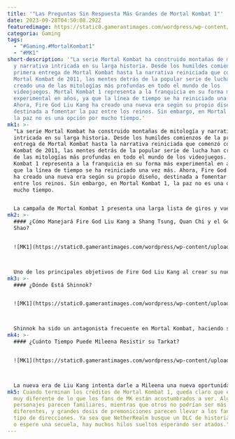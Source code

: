 ```yaml
---
title: '"Las Preguntas Sin Respuesta Más Grandes de Mortal Kombat 1"'
date: 2023-09-28T04:50:08.292Z
featuredimage: https://static0.gamerantimages.com/wordpress/wp-content/uploads/2023/09/mortal-kombat-1-unanswered-questions.jpg?q=50&fit=contain&w=1140&h=&dpr=1.5
categoria: Gaming
tags:
  - "#Gaming.#MortalKombat1"
  - "#MK1"
short-description: '"La serie Mortal Kombat ha construido montañas de mitología
  y narrativa intricada en su larga historia. Desde los humildes comienzos de la
  primera entrega de Mortal Kombat hasta la narrativa reiniciada que comenzó con
  Mortal Kombat de 2011, las mentes detrás de la popular serie de lucha han
  creado una de las mitologías más profundas en todo el mundo de los
  videojuegos. Mortal Kombat 1 representa a la franquicia en su forma más
  experimental en años, ya que la línea de tiempo se ha reiniciado una vez más.
  Ahora, Fire God Liu Kang ha creado una nueva era según su propio diseño,
  destinada a fomentar la paz entre los reinos. Sin embargo, en Mortal Kombat 1,
  la paz no es una opción por mucho tiempo.'
mk1: >-
  "La serie Mortal Kombat ha construido montañas de mitología y narrativa
  intricada en su larga historia. Desde los humildes comienzos de la primera
  entrega de Mortal Kombat hasta la narrativa reiniciada que comenzó con Mortal
  Kombat de 2011, las mentes detrás de la popular serie de lucha han creado una
  de las mitologías más profundas en todo el mundo de los videojuegos. Mortal
  Kombat 1 representa a la franquicia en su forma más experimental en años, ya
  que la línea de tiempo se ha reiniciado una vez más. Ahora, Fire God Liu Kang
  ha creado una nueva era según su propio diseño, destinada a fomentar la paz
  entre los reinos. Sin embargo, en Mortal Kombat 1, la paz no es una opción por
  mucho tiempo.


  La campaña de Mortal Kombat 1 presenta una larga lista de giros y vueltas, con elementos de la historia familiares y sorpresas impactantes. Luchadores como Shang Tsung y el General Shao repiten la historia, mientras que otros como Mileena y Baraka siguen una nueva trayectoria diferente a todo lo que los fans han visto antes. Cuando todo termina, queda claro que MK1 es solo el comienzo de lo que podría ser otra serie emocionante de historias de NetherRealm Studios. Los jugadores también se quedan con más de una pregunta sin respuesta cuando terminan los créditos, algunas de las cuales podrían tener efectos significativos en la nueva era de Fire God Liu Kang en el futuro.
mk2: >-
  #### ¿Cómo Manejará Fire God Liu Kang a Shang Tsung, Quan Chi y el General
  Shao?


  ![MK1](https://static0.gamerantimages.com/wordpress/wp-content/uploads/2023/09/mortal-kombat-1-universal-input-code-controls-shang-tsung-pose-towers-end.jpg?q=50&fit=crop&w=1500&dpr=1.5 "MK1")



  Uno de los principales objetivos de Fire God Liu Kang al crear su nueva línea de tiempo fue asegurarse de que los villanos anteriores de Mortal Kombat no pudieran dañar nuevamente a los reinos. Esto implicaba despojar de poder a Shang Tsung y Quan Chi y degradar a Shao Kahn a general en el ejército de Outworld. Desafortunadamente, estos antagonistas recuperan toda su malicia en MK1, y al final de la campaña, está claro que seguirán siendo una amenaza en el futuro. Fire God Liu Kang probablemente tendrá mucho trabajo la próxima vez que intenten hacer un ataque coordinado en Outworld, y cómo maneje esa situación probablemente determinará cuán exitoso fue al forjar una nueva línea de tiempo.
mk3: >-
  #### ¿Dónde Está Shinnok?


  ![MK1](https://static0.gamerantimages.com/wordpress/wp-content/uploads/2021/11/Shinnok-in-Mortal-Kombat.jpg?q=50&fit=crop&w=1500&dpr=1.5 "MK1")



  Shinnok ha sido un antagonista frecuente en Mortal Kombat, haciendo su última aparición como el villano principal en Mortal Kombat X. El Dios Anciano no está presente en MK1, pero una de sus herramientas más poderosas aparece brevemente al final de la campaña. Mientras el General Shao y compañía enfrentan a Fire God Liu Kang, Sindel y las hijas de la reina, Shao revela que tiene en su poder el amuleto de Shinnok. Si bien el amuleto malévolo le fue regalado por un benefactor misterioso, aún queda la pregunta de dónde está Shinnok en la nueva línea de tiempo. Si su amuleto ahora existe, por ejemplo, podría potencialmente recuperar su poder al igual que lo han hecho Shang Tsung y Quan Chi.
mk4: >-
  #### ¿Cuánto Tiempo Puede Mileena Resistir su Tarkat?


  ![MK1](https://static0.gamerantimages.com/wordpress/wp-content/uploads/2023/07/mortal-kombat-1-mileena.jpg?q=50&fit=crop&w=1500&dpr=1.5 "MK1")



  La nueva era de Liu Kang intenta darle a Mileena una nueva oportunidad en la vida y, en su mayor parte, tiene éxito. En lugar de ser una creación monstruosa de Shang Tsung, Mileena es la hija mayor de Sindel y heredera al trono de Outworld. La historia encuentra una manera de repetirse, sin embargo, y Mileena se ve afectada por el Tarkat, que la transforma en su forma habitual. Ella encuentra una manera de controlarlo gracias a Shang Tsung, pero con el verdadero yo del hechicero hecho evidente, no está claro cuánto tiempo Mileena puede luchar contra su enfermedad. Teniendo en cuenta que se convierte en emperatriz al final de la historia de MK1, esta incertidumbre podría tener importantes implicaciones para el futuro de Outworld.
mk5: Cuando terminan los créditos de Mortal Kombat 1, queda claro que esto es
  muy diferente de lo que los fans de MK están acostumbrados a ver. Algunos
  personajes parecen familiares, mientras que otros no podrían ser más
  diferentes, y grandes dosis de premoniciones parecen llevar a los fans en todo
  tipo de direcciones. Ya sea que NetherRealm busque un DLC de historia para MK1
  o espere una secuela, hay muchos hilos sueltos esperando ser atados."
---
```

